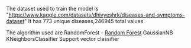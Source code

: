 The dataset used to train the model is "https://www.kaggle.com/datasets/dhivyeshrk/diseases-and-symptoms-dataset"
It has 773 unique diseases,246945 total values 

The algorithm used are 
RandomForest - [Random Forest](https://i.ytimg.com/vi/v6VJ2RO66Ag/maxresdefault.jpg)
GaussianNB
KNeighborsClassifier 
Support vector classifier